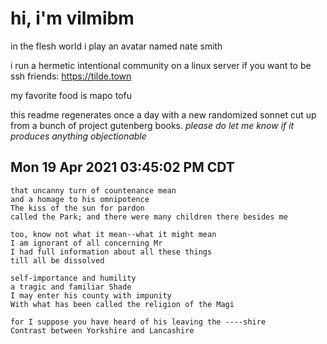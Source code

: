 # hi, i'm vilmibm

in the flesh world i play an avatar named nate smith

i run a hermetic intentional community on a linux server if you want to be ssh friends: https://tilde.town

my favorite food is mapo tofu

this readme regenerates once a day with a new randomized sonnet cut up from a bunch of project gutenberg books.
_please do let me know if it produces anything objectionable_

## Mon 19 Apr 2021 03:45:02 PM CDT

    that uncanny turn of countenance mean
    and a homage to his omnipotence
    The kiss of the sun for pardon
    called the Park; and there were many children there besides me
    
    too, know not what it mean--what it might mean
    I am ignorant of all concerning Mr
    I had full information about all these things
    till all be dissolved
    
    self-importance and humility
    a tragic and familiar Shade
    I may enter his county with impunity
    With what has been called the religion of the Magi
    
    for I suppose you have heard of his leaving the ----shire
    Contrast between Yorkshire and Lancashire
